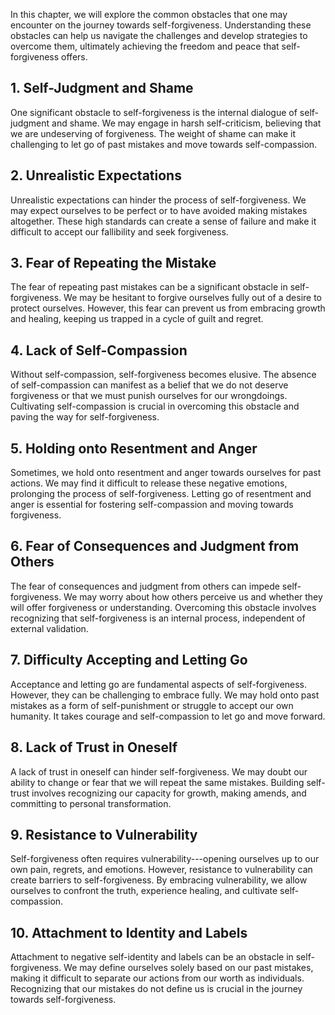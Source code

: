 
In this chapter, we will explore the common obstacles that one may encounter on the journey towards self-forgiveness. Understanding these obstacles can help us navigate the challenges and develop strategies to overcome them, ultimately achieving the freedom and peace that self-forgiveness offers.

**1. Self-Judgment and Shame**
------------------------------

One significant obstacle to self-forgiveness is the internal dialogue of self-judgment and shame. We may engage in harsh self-criticism, believing that we are undeserving of forgiveness. The weight of shame can make it challenging to let go of past mistakes and move towards self-compassion.

**2. Unrealistic Expectations**
-------------------------------

Unrealistic expectations can hinder the process of self-forgiveness. We may expect ourselves to be perfect or to have avoided making mistakes altogether. These high standards can create a sense of failure and make it difficult to accept our fallibility and seek forgiveness.

**3. Fear of Repeating the Mistake**
------------------------------------

The fear of repeating past mistakes can be a significant obstacle in self-forgiveness. We may be hesitant to forgive ourselves fully out of a desire to protect ourselves. However, this fear can prevent us from embracing growth and healing, keeping us trapped in a cycle of guilt and regret.

**4. Lack of Self-Compassion**
------------------------------

Without self-compassion, self-forgiveness becomes elusive. The absence of self-compassion can manifest as a belief that we do not deserve forgiveness or that we must punish ourselves for our wrongdoings. Cultivating self-compassion is crucial in overcoming this obstacle and paving the way for self-forgiveness.

**5. Holding onto Resentment and Anger**
----------------------------------------

Sometimes, we hold onto resentment and anger towards ourselves for past actions. We may find it difficult to release these negative emotions, prolonging the process of self-forgiveness. Letting go of resentment and anger is essential for fostering self-compassion and moving towards forgiveness.

**6. Fear of Consequences and Judgment from Others**
----------------------------------------------------

The fear of consequences and judgment from others can impede self-forgiveness. We may worry about how others perceive us and whether they will offer forgiveness or understanding. Overcoming this obstacle involves recognizing that self-forgiveness is an internal process, independent of external validation.

**7. Difficulty Accepting and Letting Go**
------------------------------------------

Acceptance and letting go are fundamental aspects of self-forgiveness. However, they can be challenging to embrace fully. We may hold onto past mistakes as a form of self-punishment or struggle to accept our own humanity. It takes courage and self-compassion to let go and move forward.

**8. Lack of Trust in Oneself**
-------------------------------

A lack of trust in oneself can hinder self-forgiveness. We may doubt our ability to change or fear that we will repeat the same mistakes. Building self-trust involves recognizing our capacity for growth, making amends, and committing to personal transformation.

**9. Resistance to Vulnerability**
----------------------------------

Self-forgiveness often requires vulnerability---opening ourselves up to our own pain, regrets, and emotions. However, resistance to vulnerability can create barriers to self-forgiveness. By embracing vulnerability, we allow ourselves to confront the truth, experience healing, and cultivate self-compassion.

**10. Attachment to Identity and Labels**
-----------------------------------------

Attachment to negative self-identity and labels can be an obstacle in self-forgiveness. We may define ourselves solely based on our past mistakes, making it difficult to separate our actions from our worth as individuals. Recognizing that our mistakes do not define us is crucial in the journey towards self-forgiveness.
